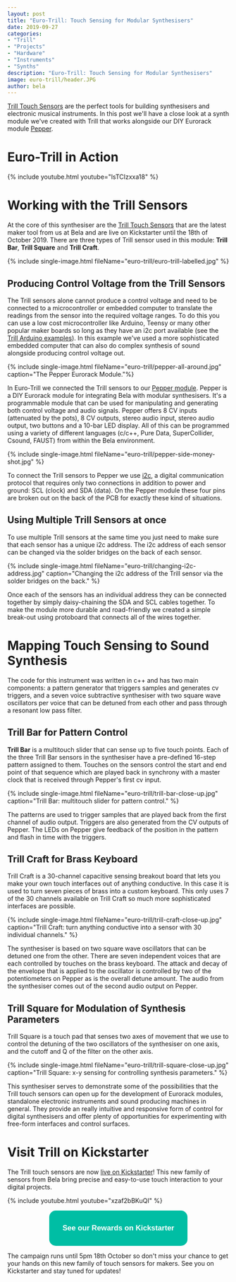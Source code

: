 ```yaml
---
layout: post
title: "Euro-Trill: Touch Sensing for Modular Synthesisers"
date: 2019-09-27
categories:
- "Trill"
- "Projects"
- "Hardware"
- "Instruments"
- "Synths"
description: "Euro-Trill: Touch Sensing for Modular Synthesisers"
image: euro-trill/header.JPG
author: bela
---
```


[Trill Touch Sensors](https://www.kickstarter.com/projects/423153472/trill-touch-sensing-for-makers) are the perfect tools for building synthesisers and electronic musical instruments. In this post we'll have a close look at a synth module we've created with Trill that works alongside our DIY Eurorack module [Pepper](https://github.com/BelaPlatform/bela-pepper/wiki).

# Euro-Trill in Action

{% include youtube.html youtube="lsTCIzxxa18" %}

# Working with the Trill Sensors

At the core of this synthesiser are the [Trill Touch Sensors](https://www.kickstarter.com/projects/423153472/trill-touch-sensing-for-makers) that are the latest maker tool from us at Bela and are live on Kickstarter until the 18th of October 2019. There are three types of Trill sensor used in this module: **Trill Bar**, **Trill Square** and **Trill Craft**.

{% include single-image.html fileName="euro-trill/euro-trill-labelled.jpg" %}

## Producing Control Voltage from the Trill Sensors

The Trill sensors alone cannot produce a control voltage and need to be connected to a microcontroller or embedded computer to translate the readings from the sensor into the required voltage ranges. To do this you can use a low cost microcontroller like Arduino, Teensy or many other popular maker boards so long as they have an i2c port available (see the [Trill Arduino examples](https://github.com/BelaPlatform/Trill/tree/master/examples)). In this example we've used a more sophisticated embedded computer that can also do complex synthesis of sound alongside producing control voltage out.

{% include single-image.html fileName="euro-trill/pepper-all-around.jpg" caption="The Pepper Eurorack Module."%}


In Euro-Trill we connected the Trill sensors to our [Pepper module](https://github.com/BelaPlatform/bela-pepper/wiki).
Pepper is a DIY Eurorack module for integrating Bela with modular synthesisers. It's a programmable module that can be used for manipulating and generating both control voltage and audio signals.
Pepper offers 8 CV inputs (attenuated by the pots), 8 CV outputs, stereo audio input, stereo audio output, two buttons and a 10-bar LED display. All of this can be programmed using a variety of different languages (c/c++, Pure Data, SuperCollider, Csound, FAUST) from within the Bela environment.

{% include single-image.html fileName="euro-trill/pepper-side-money-shot.jpg" %}

To connect the Trill sensors to Pepper we use [i2c](https://learn.sparkfun.com/tutorials/i2c/all), a digital communication protocol that requires only two connections in addition to power and ground: SCL (clock) and SDA (data). On the Pepper module these four pins are broken out on the back of the PCB for exactly these kind of situations.

## Using Multiple Trill Sensors at once

To use multiple Trill sensors at the same time you just need to make sure that each sensor has a unique i2c address. The i2c address of each sensor can be changed via the solder bridges on the back of each sensor.

{% include single-image.html fileName="euro-trill/changing-i2c-address.jpg" caption="Changing the i2c address of the Trill sensor via the solder bridges on the back." %}

Once each of the sensors has an individual address they can be connected together by simply daisy-chaining the SDA and SCL cables together. To make the module more durable and road-friendly we created a simple break-out using protoboard that connects all of the wires together.


# Mapping Touch Sensing to Sound Synthesis

The code for this instrument was written in c++ and has two main components: a pattern generator that triggers samples and generates cv triggers, and a seven voice subtractive synthesiser with two square wave oscillators per voice that can be detuned from each other and pass through a resonant low pass filter.

## Trill Bar for Pattern Control

**Trill Bar** is a multitouch slider that can sense up to five touch points. Each of the three Trill Bar sensors in the synthesiser have a pre-defined 16-step pattern assigned to them. Touches on the sensors control the start and end point of that sequence which are played back in synchrony with a master clock that is received through Pepper's first cv input.

{% include single-image.html fileName="euro-trill/trill-bar-close-up.jpg" caption="Trill Bar: multitouch slider for pattern control." %}

The patterns are used to trigger samples that are played back from the first channel of audio output. Triggers are also generated from the CV outputs of Pepper. The LEDs on Pepper give feedback of the position in the pattern and flash in time with the triggers.

## Trill Craft for Brass Keyboard

Trill Craft is a 30-channel capacitive sensing breakout board that lets you make your own touch interfaces out of anything conductive. In this case it is used to turn seven pieces of brass into a custom keyboard. This only uses 7 of the 30 channels available on Trill Craft so much more sophisticated interfaces are possible.

{% include single-image.html fileName="euro-trill/trill-craft-close-up.jpg" caption="Trill Craft: turn anything conductive into a sensor with 30 individual channels." %}

The synthesiser is based on two square wave oscillators that can be detuned one from the other. There are seven independent voices that are each controlled by touches on the brass keyboard.
The attack and decay of the envelope that is applied to the oscillator is controlled by two of the potentiometers on Pepper as is the overall detune amount. The audio from the synthesiser comes out of the second audio output on Pepper.

## Trill Square for Modulation of Synthesis Parameters

Trill Square is a touch pad that senses two axes of movement that we use to control the detuning of the two oscillators of the synthesiser on one axis, and the cutoff and Q of the filter on the other axis.

{% include single-image.html fileName="euro-trill/trill-square-close-up.jpg" caption="Trill Square: x-y sensing for controlling synthesis parameters." %}

This synthesiser serves to demonstrate some of the possibilities that the Trill touch sensors can open up for the development of Eurorack modules, standalone electronic instruments and sound producing machines in general. They provide an really intuitive and responsive form of control for digital synthesisers and offer plenty of opportunities for experimenting with free-form interfaces and control surfaces.

# Visit Trill on Kickstarter

The Trill touch sensors are now [live on Kickstarter](https://www.kickstarter.com/projects/423153472/trill-touch-sensing-for-makers)! This new family of sensors from Bela bring precise and easy-to-use touch interaction to your digital projects.

{% include youtube.html youtube="xzaf2bBKuQI" %}

<div style="text-align: center; margin-bottom: 10px;"><a href="https://www.kickstarter.com/projects/423153472/trill-touch-sensing-for-makers" name="Trill on Kickstarter"><button name="button" style="font-size: larger; font-weight: bold; cursor: pointer; color: #ffffff; padding: 30px; background-color: #00bea4; border-radius: 15px; border: 4px #00bea4;">See our Rewards on Kickstarter</button></a></div>

The campaign runs until 5pm 18th October so don't miss your chance to get your hands on this new family of touch sensors for makers. See you on Kickstarter and stay tuned for updates!
